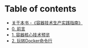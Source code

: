 # Table of contents

* [关于本书 -《容器技术生产实践指南》](../README.md)
* [0. 前言](../0.-qian-yan.md)
* [1. 容器核心技术预览](../1.-rong-qi-he-xin-ji-shu-yu-lan.md)
* [2. 玩转Docker命令行](../wan-zhuan-docker-ming-ling-hang.md)

